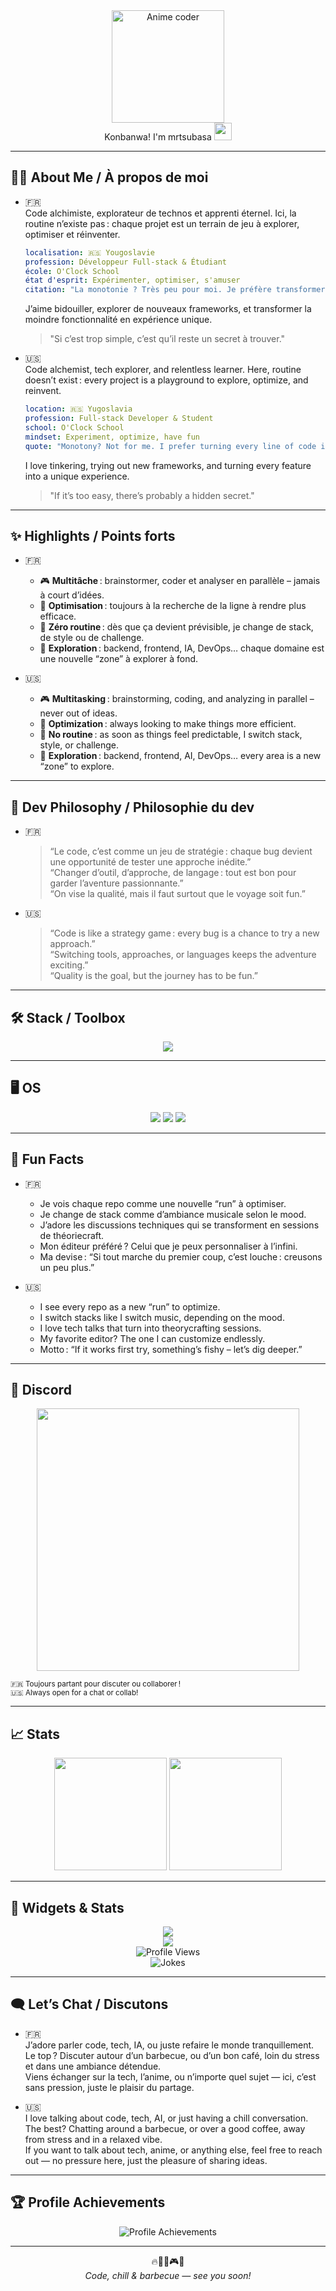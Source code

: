 <div align="center">
   <img src="https://media4.giphy.com/media/v1.Y2lkPTc5MGI3NjExYTd2MmtoZ2h2bGVnazl3ajhmZXV1dnFmdzczM3I5NDlqb24weHdnYiZlcD12MV9pbnRlcm5hbF9naWZfYnlfaWQmY3Q9Zw/uD9ys1HkUSbuMJciFe/giphy.gif" width="180" alt="Anime coder"/>
   <br>
      Konbanwa! I'm mrtsubasa <img src="https://em-content.zobj.net/source/animated-noto-color-emoji/356/sparkles_2728.gif" width="28"/>
</div>

---

## 🧑‍💻 About Me / À propos de moi

- 🇫🇷  
  Code alchimiste, explorateur de technos et apprenti éternel. Ici, la routine n’existe pas : chaque projet est un terrain de jeu à explorer, optimiser et réinventer.  
  ```yaml
  localisation: 🇷🇸 Yougoslavie
  profession: Développeur Full-stack & Étudiant
  école: O'Clock School
  état d'esprit: Expérimenter, optimiser, s'amuser
  citation: "La monotonie ? Très peu pour moi. Je préfère transformer chaque ligne de code en mini-challenge."
  ```
  J’aime bidouiller, explorer de nouveaux frameworks, et transformer la moindre fonctionnalité en expérience unique.  
  > "Si c’est trop simple, c’est qu’il reste un secret à trouver."

- 🇺🇸  
  Code alchemist, tech explorer, and relentless learner. Here, routine doesn’t exist : every project is a playground to explore, optimize, and reinvent.  
  ```yaml
  location: 🇷🇸 Yugoslavia
  profession: Full-stack Developer & Student
  school: O'Clock School
  mindset: Experiment, optimize, have fun
  quote: "Monotony? Not for me. I prefer turning every line of code into a mini-challenge."
  ```
  I love tinkering, trying out new frameworks, and turning every feature into a unique experience.  
  > "If it’s too easy, there’s probably a hidden secret."

---

## ✨ Highlights / Points forts

- 🇫🇷  
  - 🎮 **Multitâche** : brainstormer, coder et analyser en parallèle – jamais à court d’idées.  
  - 🧬 **Optimisation** : toujours à la recherche de la ligne à rendre plus efficace.  
  - 🥱 **Zéro routine** : dès que ça devient prévisible, je change de stack, de style ou de challenge.  
  - 🧩 **Exploration** : backend, frontend, IA, DevOps… chaque domaine est une nouvelle “zone” à explorer à fond.

- 🇺🇸  
  - 🎮 **Multitasking** : brainstorming, coding, and analyzing in parallel – never out of ideas.  
  - 🧬 **Optimization** : always looking to make things more efficient.  
  - 🥱 **No routine** : as soon as things feel predictable, I switch stack, style, or challenge.  
  - 🧩 **Exploration** : backend, frontend, AI, DevOps… every area is a new “zone” to explore.

---

## 🧠 Dev Philosophy / Philosophie du dev

- 🇫🇷  
  > “Le code, c’est comme un jeu de stratégie : chaque bug devient une opportunité de tester une approche inédite.”  
  > “Changer d’outil, d’approche, de langage : tout est bon pour garder l’aventure passionnante.”  
  > “On vise la qualité, mais il faut surtout que le voyage soit fun.”

- 🇺🇸  
  > “Code is like a strategy game : every bug is a chance to try a new approach.”  
  > “Switching tools, approaches, or languages keeps the adventure exciting.”  
  > “Quality is the goal, but the journey has to be fun.”

---

## 🛠️ Stack / Toolbox

<p align="center">
  <img src="https://skillicons.dev/icons?i=go,js,ts,html,css,react,nextjs,angular,php,symfony,tailwind,bootstrap,jquery,nodejs,bun,deno,laravel,mysql,postgres,mongodb,prisma,sequelize,python,docker,git" />
</p>

---

## 🖥️ OS

<p align="center">
  <img src="https://img.shields.io/badge/NixOS-5277C3?style=for-the-badge&logo=NixOS&logoColor=white"/>
  <img src="https://img.shields.io/badge/Arch%20Linux-1793D1?style=for-the-badge&logo=arch-linux&logoColor=white"/>
  <img src="https://img.shields.io/badge/Windows-0078D6?style=for-the-badge&logo=windows&logoColor=white"/>
</p>

---

## 🤩 Fun Facts

- 🇫🇷  
  - Je vois chaque repo comme une nouvelle “run” à optimiser.  
  - Je change de stack comme d’ambiance musicale selon le mood.  
  - J’adore les discussions techniques qui se transforment en sessions de théoriecraft.  
  - Mon éditeur préféré ? Celui que je peux personnaliser à l’infini.  
  - Ma devise : “Si tout marche du premier coup, c’est louche : creusons un peu plus.”

- 🇺🇸  
  - I see every repo as a new “run” to optimize.  
  - I switch stacks like I switch music, depending on the mood.  
  - I love tech talks that turn into theorycrafting sessions.  
  - My favorite editor? The one I can customize endlessly.  
  - Motto : “If it works first try, something’s fishy – let’s dig deeper.”

---

## 📡 Discord

<p align="center">
  <img src="https://lanyard.cnrad.dev/api/1072553881134972970?showDisplayName=true&hideActivity=true&theme=dark" width="420"/>
</p>
<sup align="center">
  🇫🇷 Toujours partant pour discuter ou collaborer !<br>🇺🇸 Always open for a chat or collab!
</sup>

---

## 📈 Stats

<p align="center">
  <img height="180em" src="https://github-readme-stats-eight-theta.vercel.app/api?username=mrtsubasa&show_icons=true&theme=algolia&include_all_commits=true&count_private=true"/>
  <img height="180em" src="https://github-readme-stats-eight-theta.vercel.app/api/top-langs/?username=mrtsubasa&layout=compact&langs_count=8&theme=algolia"/>
</p>

---

## 🎯 Widgets & Stats

<p align="center">
  <img src="https://streak-stats.demolab.com/?user=mrtsubasa&theme=algolia&hide_border=true"/><br>
  <img src="https://github-profile-trophy.vercel.app/?username=mrtsubasa&theme=algolia&no-frame=true&no-bg=true&margin-w=10" /><br>
  <img src="https://komarev.com/ghpvc/?username=mrtsubasa&color=9d4edd&style=flat-square" alt="Profile Views" /><br>
  <img src="https://readme-jokes.vercel.app/api?hideBorder&theme=algolia" alt="Jokes"/><br>
</p>

---

## 🗨️ Let’s Chat / Discutons

- 🇫🇷  
  J’adore parler code, tech, IA, ou juste refaire le monde tranquillement. Le top ? Discuter autour d’un barbecue, ou d’un bon café, loin du stress et dans une ambiance détendue.  
  Viens échanger sur la tech, l’anime, ou n’importe quel sujet — ici, c’est sans pression, juste le plaisir du partage.

- 🇺🇸  
  I love talking about code, tech, AI, or just having a chill conversation. The best? Chatting around a barbecue, or over a good coffee, away from stress and in a relaxed vibe.  
  If you want to talk about tech, anime, or anything else, feel free to reach out — no pressure here, just the pleasure of sharing ideas.

---

## 🏆 Profile Achievements

<p align="center">
  <img src="https://github-profile-achievements.vercel.app/api/achievements?username=mrtsubasa&theme=algolia&row=2" alt="Profile Achievements" />
</p>

---

<p align="center">
  🔥🐉🐧🎮🍖<br>
  <i>Code, chill & barbecue — see you soon!<br></i>
</p>
